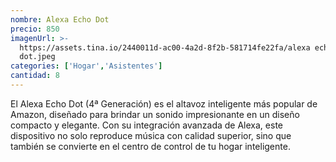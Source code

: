 ```yaml
---
nombre: Alexa Echo Dot
precio: 850
imagenUrl: >-
  https://assets.tina.io/2440011d-ac00-4a2d-8f2b-581714fe22fa/alexa echo
  dot.jpeg
categories: ['Hogar','Asistentes']
cantidad: 8
---
```


El Alexa Echo Dot (4ª Generación) es el altavoz inteligente más popular de Amazon, diseñado para brindar un sonido impresionante en un diseño compacto y elegante. Con su integración avanzada de Alexa, este dispositivo no solo reproduce música con calidad superior, sino que también se convierte en el centro de control de tu hogar inteligente.
